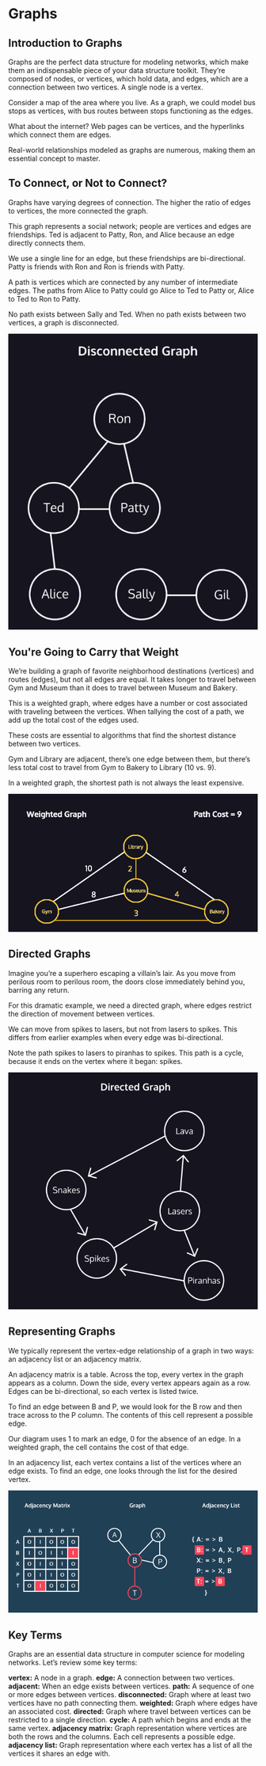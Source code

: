 # Graphs

## Introduction to Graphs

Graphs are the perfect data structure for modeling networks, which make them an indispensable piece of your data structure toolkit. They’re composed of nodes, or vertices, which hold data, and edges, which are a connection between two vertices. A single node is a vertex.

Consider a map of the area where you live. As a graph, we could model bus stops as vertices, with bus routes between stops functioning as the edges.

What about the internet? Web pages can be vertices, and the hyperlinks which connect them are edges.

Real-world relationships modeled as graphs are numerous, making them an essential concept to master.

## To Connect, or Not to Connect?

Graphs have varying degrees of connection. The higher the ratio of edges to vertices, the more connected the graph.

This graph represents a social network; people are vertices and edges are friendships. Ted is adjacent to Patty, Ron, and Alice because an edge directly connects them.

We use a single line for an edge, but these friendships are bi-directional. Patty is friends with Ron and Ron is friends with Patty.

A path is vertices which are connected by any number of intermediate edges. The paths from Alice to Patty could go Alice to Ted to Patty or, Alice to Ted to Ron to Patty.

No path exists between Sally and Ted. When no path exists between two vertices, a graph is disconnected.

![Disconnected Graph](disconnected-graph.png)

## You're Going to Carry that Weight

We’re building a graph of favorite neighborhood destinations (vertices) and routes (edges), but not all edges are equal. It takes longer to travel between Gym and Museum than it does to travel between Museum and Bakery.

This is a weighted graph, where edges have a number or cost associated with traveling between the vertices. When tallying the cost of a path, we add up the total cost of the edges used.

These costs are essential to algorithms that find the shortest distance between two vertices.

Gym and Library are adjacent, there’s one edge between them, but there’s less total cost to travel from Gym to Bakery to Library (10 vs. 9).

In a weighted graph, the shortest path is not always the least expensive.

![Weighted Graph](weighted-graph.png)

## Directed Graphs

Imagine you’re a superhero escaping a villain’s lair. As you move from perilous room to perilous room, the doors close immediately behind you, barring any return.

For this dramatic example, we need a directed graph, where edges restrict the direction of movement between vertices.

We can move from spikes to lasers, but not from lasers to spikes. This differs from earlier examples when every edge was bi-directional.

Note the path spikes to lasers to piranhas to spikes. This path is a cycle, because it ends on the vertex where it began: spikes.

![Directed Graph](directed-graph.png)

## Representing Graphs

We typically represent the vertex-edge relationship of a graph in two ways: an adjacency list or an adjacency matrix.

An adjacency matrix is a table. Across the top, every vertex in the graph appears as a column. Down the side, every vertex appears again as a row. Edges can be bi-directional, so each vertex is listed twice.

To find an edge between B and P, we would look for the B row and then trace across to the P column. The contents of this cell represent a possible edge.

Our diagram uses 1 to mark an edge, 0 for the absence of an edge. In a weighted graph, the cell contains the cost of that edge.

In an adjacency list, each vertex contains a list of the vertices where an edge exists. To find an edge, one looks through the list for the desired vertex.

![Adjacency Matrix and Adjacency Lists](./adjencency-representations.png)

## Key Terms

Graphs are an essential data structure in computer science for modeling networks. Let’s review some key terms:

**vertex:** A node in a graph.
**edge:** A connection between two vertices.
**adjacent:** When an edge exists between vertices.
**path:** A sequence of one or more edges between vertices.
**disconnected:** Graph where at least two vertices have no path connecting them.
**weighted:** Graph where edges have an associated cost.
**directed:** Graph where travel between vertices can be restricted to a single direction.
**cycle:** A path which begins and ends at the same vertex.
**adjacency matrix:** Graph representation where vertices are both the rows and the columns. Each cell represents a possible edge.
**adjacency list:** Graph representation where each vertex has a list of all the vertices it shares an edge with.

